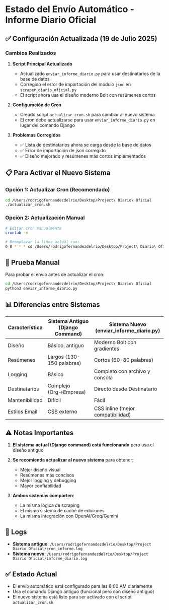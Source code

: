 # Estado del Envío Automático - Informe Diario Oficial

## ✅ Configuración Actualizada (19 de Julio 2025)

### Cambios Realizados

1. **Script Principal Actualizado**
   - Actualizado `enviar_informe_diario.py` para usar destinatarios de la base de datos
   - Corregido el error de importación del módulo `json` en `scraper_diario_oficial.py`
   - El script ahora usa el diseño moderno Bolt con resúmenes cortos

2. **Configuración de Cron**
   - Creado script `actualizar_cron.sh` para cambiar al nuevo sistema
   - El cron debe actualizarse para usar `enviar_informe_diario.py` en lugar del comando Django

3. **Problemas Corregidos**
   - ✅ Lista de destinatarios ahora se carga desde la base de datos
   - ✅ Error de importación de json corregido
   - ✅ Diseño mejorado y resúmenes más cortos implementados

## 📋 Para Activar el Nuevo Sistema

### Opción 1: Actualizar Cron (Recomendado)
```bash
cd /Users/rodrigofernandezdelrio/Desktop/Project\ Diario\ Oficial
./actualizar_cron.sh
```

### Opción 2: Actualización Manual
```bash
# Editar cron manualmente
crontab -e

# Reemplazar la línea actual con:
0 8 * * * cd /Users/rodrigofernandezdelrio/Desktop/Project\ Diario\ Oficial && /Users/rodrigofernandezdelrio/.pyenv/shims/python3 enviar_informe_diario.py >> /Users/rodrigofernandezdelrio/Desktop/Project\ Diario\ Oficial/informe_diario.log 2>&1
```

## 🧪 Prueba Manual
Para probar el envío antes de actualizar el cron:
```bash
cd /Users/rodrigofernandezdelrio/Desktop/Project\ Diario\ Oficial
python3 enviar_informe_diario.py
```

## 📊 Diferencias entre Sistemas

| Característica | Sistema Antiguo (Django Command) | Sistema Nuevo (enviar_informe_diario.py) |
|---------------|----------------------------------|-------------------------------------------|
| Diseño | Básico, antiguo | Moderno Bolt con gradientes |
| Resúmenes | Largos (130-150 palabras) | Cortos (60-80 palabras) |
| Logging | Básico | Completo con archivo y consola |
| Destinatarios | Complejo (Org→Empresa) | Directo desde Destinatario |
| Mantenibilidad | Difícil | Fácil |
| Estilos Email | CSS externo | CSS inline (mejor compatibilidad) |

## ⚠️ Notas Importantes

1. **El sistema actual (Django command) está funcionando** pero usa el diseño antiguo
2. **Se recomienda actualizar al nuevo sistema** para obtener:
   - Mejor diseño visual
   - Resúmenes más concisos
   - Mejor logging y debugging
   - Mayor confiabilidad

3. **Ambos sistemas comparten**:
   - La misma lógica de scraping
   - El mismo sistema de caché de ediciones
   - La misma integración con OpenAI/Groq/Gemini

## 📝 Logs

- **Sistema antiguo**: `/Users/rodrigofernandezdelrio/Desktop/Project Diario Oficial/cron_informe.log`
- **Sistema nuevo**: `/Users/rodrigofernandezdelrio/Desktop/Project Diario Oficial/informe_diario.log`

## ✅ Estado Actual
- El envío automático está configurado para las 8:00 AM diariamente
- Usa el comando Django antiguo (funcional pero con diseño antiguo)
- El nuevo sistema está listo para ser activado con el script `actualizar_cron.sh`